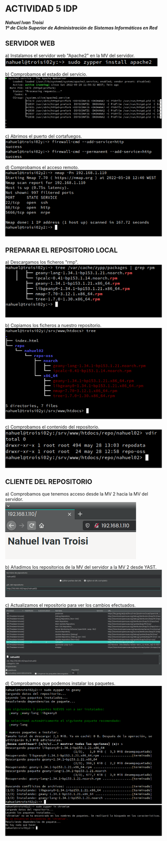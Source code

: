 # ACTIVIDAD 5 IDP

***Nahuel Ivan Troisi***
<br>
***1º de Ciclo Superior de Administración de Sistemas Informáticos en Red***

## SERVIDOR WEB

a) Instalamos el servidor web "Apache2" en la MV del servidor.  <br> ![](img/1/1.0.PNG)

b) Comprobamos el estado del servicio. <br> ![](img/1/1.1.PNG)

c) Abrimos el puerto del cortafuegos. <br> ![](img/1/1.2.PNG)

d) Comprobamos el acceso remoto. <br> ![](img/1/1.4.PNG) 

## PREPARAR EL REPOSITORIO LOCAL

a) Descargamos los ficheros "rmp". <br> ![](img/2/2.1.PNG)

b) Copiamos los ficheros a nuestro repositorio. <br> ![](img/2/2.2.PNG) 

c) Comprobamos el contenido del repositorio. <br> ![](img/2/2.3.PNG)

## CLIENTE DEL REPOSITORIO

a) Comprobamos que tenemos acceso desde la MV 2 hacia la MV del servidor. <br> ![](img/1/1.5.PNG)

b) Añadimos los repositorios de la MV del servidor a la MV 2 desde YAST. <br> ![](img/3/3.1.PNG)

c) Actualizamos el repositorio para ver los cambios efectuados. <br> ![](img/3/3.2.PNG)

d) Comprobamos que podemos instalar los paquetes. <br> ![](img/3/3.3.PNG) <br> ![](img/3/3.4.PNG)
